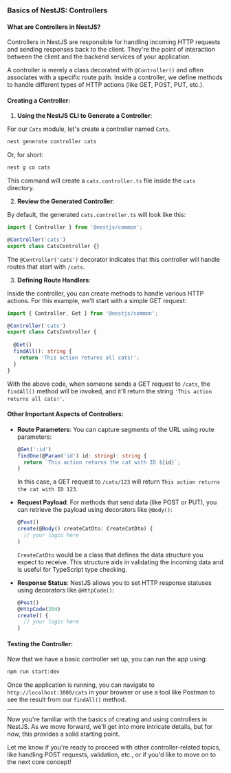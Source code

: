 ### Basics of NestJS: Controllers

#### What are Controllers in NestJS?

Controllers in NestJS are responsible for handling incoming HTTP requests and sending responses back to the client. They're the point of interaction between the client and the backend services of your application.

A controller is merely a class decorated with `@Controller()` and often associates with a specific route path. Inside a controller, we define methods to handle different types of HTTP actions (like GET, POST, PUT, etc.).

#### Creating a Controller:

1. **Using the NestJS CLI to Generate a Controller**:

For our `Cats` module, let's create a controller named `Cats`.

```bash
nest generate controller cats
```

Or, for short:

```bash
nest g co cats
```

This command will create a `cats.controller.ts` file inside the `cats` directory.

2. **Review the Generated Controller**:

By default, the generated `cats.controller.ts` will look like this:

```typescript
import { Controller } from '@nestjs/common';

@Controller('cats')
export class CatsController {}
```

The `@Controller('cats')` decorator indicates that this controller will handle routes that start with `/cats`.

3. **Defining Route Handlers**:

Inside the controller, you can create methods to handle various HTTP actions. For this example, we'll start with a simple GET request:

```typescript
import { Controller, Get } from '@nestjs/common';

@Controller('cats')
export class CatsController {
  
  @Get()
  findAll(): string {
    return 'This action returns all cats!';
  }
}
```

With the above code, when someone sends a GET request to `/cats`, the `findAll()` method will be invoked, and it'll return the string `'This action returns all cats!'`.

#### Other Important Aspects of Controllers:

- **Route Parameters**: You can capture segments of the URL using route parameters:

    ```typescript
    @Get(':id')
    findOne(@Param('id') id: string): string {
      return `This action returns the cat with ID ${id}`;
    }
    ```

  In this case, a GET request to `/cats/123` will return `This action returns the cat with ID 123`.

- **Request Payload**: For methods that send data (like POST or PUT), you can retrieve the payload using decorators like `@Body()`:

    ```typescript
    @Post()
    create(@Body() createCatDto: CreateCatDto) {
      // your logic here
    }
    ```

  `CreateCatDto` would be a class that defines the data structure you expect to receive. This structure aids in validating the incoming data and is useful for TypeScript type checking.

- **Response Status**: NestJS allows you to set HTTP response statuses using decorators like `@HttpCode()`:

    ```typescript
    @Post()
    @HttpCode(204)
    create() {
      // your logic here
    }
    ```

#### Testing the Controller:

Now that we have a basic controller set up, you can run the app using:

```bash
npm run start:dev
```

Once the application is running, you can navigate to `http://localhost:3000/cats` in your browser or use a tool like Postman to see the result from our `findAll()` method.

---

Now you're familiar with the basics of creating and using controllers in NestJS. As we move forward, we'll get into more intricate details, but for now, this provides a solid starting point.

Let me know if you're ready to proceed with other controller-related topics, like handling POST requests, validation, etc., or if you'd like to move on to the next core concept!
